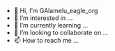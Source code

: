 - 👋 Hi, I’m GAlamelu_eagle_org
- 👀 I’m interested in ...
- 🌱 I’m currently learning ...
- 💞️ I’m looking to collaborate on ...
- 📫 How to reach me ...

<!---
GAlamelu/GAlamelu is a ✨ special ✨ repository because its `README.md` (this file) appears on your GitHub profile.
You can click the Preview link to take a look at your changes.
--->
